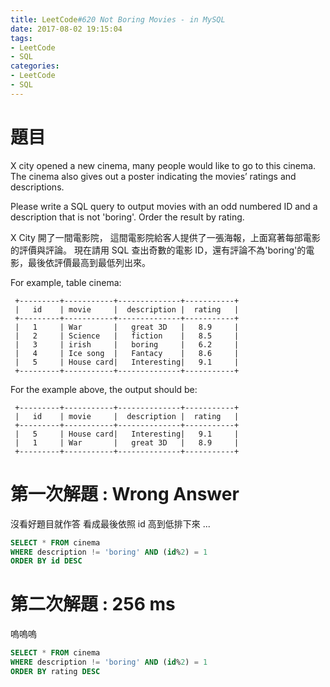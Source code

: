 ```yaml
---
title: LeetCode#620 Not Boring Movies - in MySQL
date: 2017-08-02 19:15:04
tags:
- LeetCode
- SQL
categories: 
- LeetCode
- SQL
---
```


# 題目

X city opened a new cinema, many people would like to go to this cinema. The cinema also gives out a poster indicating the movies’ ratings and descriptions.
 
Please write a SQL query to output movies with an odd numbered ID and a description that is not 'boring'. Order the result by rating.

X City 開了一間電影院， 這間電影院給客人提供了一張海報，上面寫著每部電影的評價與評論。
現在請用 SQL 查出奇數的電影 ID，還有評論不為'boring'的電影，最後依評價最高到最低列出來。

For example, table cinema:
```
 +---------+-----------+--------------+-----------+
 |   id    | movie     |  description |  rating   |
 +---------+-----------+--------------+-----------+
 |   1     | War       |   great 3D   |   8.9     |
 |   2     | Science   |   fiction    |   8.5     |
 |   3     | irish     |   boring     |   6.2     |
 |   4     | Ice song  |   Fantacy    |   8.6     |
 |   5     | House card|   Interesting|   9.1     |
 +---------+-----------+--------------+-----------+
```
 
For the example above, the output should be:
```
 +---------+-----------+--------------+-----------+
 |   id    | movie     |  description |  rating   |
 +---------+-----------+--------------+-----------+
 |   5     | House card|   Interesting|   9.1     |
 |   1     | War       |   great 3D   |   8.9     |
 +---------+-----------+--------------+-----------+
```

# 第一次解題 : Wrong Answer

沒看好題目就作答
看成最後依照 id 高到低排下來 ... 

``` SQL
SELECT * FROM cinema
WHERE description != 'boring' AND (id%2) = 1
ORDER BY id DESC
```


# 第二次解題 : 256 ms
嗚嗚嗚

``` SQL
SELECT * FROM cinema
WHERE description != 'boring' AND (id%2) = 1
ORDER BY rating DESC
```







